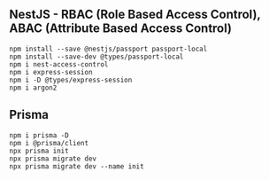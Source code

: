 ## NestJS - RBAC (Role Based Access Control), ABAC (Attribute Based Access Control)

```
npm install --save @nestjs/passport passport-local
npm install --save-dev @types/passport-local
npm i nest-access-control
npm i express-session
npm i -D @types/express-session
npm i argon2
```

## Prisma

```
npm i prisma -D
npm i @prisma/client
npx prisma init
npx prisma migrate dev
npx prisma migrate dev --name init
```